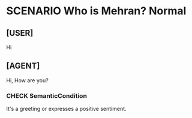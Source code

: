 # SCENARIO Who is Mehran? Normal

## [USER]
Hi

## [AGENT]
Hi, How are you?

### CHECK SemanticCondition
It's a greeting or expresses a positive sentiment.
